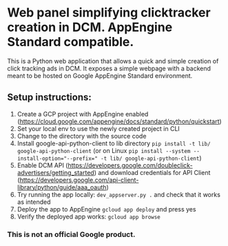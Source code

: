 # Web panel simplifying clicktracker creation in DCM. AppEngine Standard compatible.

This is a Python web application that allows a quick and simple creation of
click tracking ads in DCM. It exposes a simple webpage with a backend meant to
be hosted on Google AppEngine Standard environment.

## Setup instructions:

1.  Create a GCP project with AppEngine enabled
    (<https://cloud.google.com/appengine/docs/standard/python/quickstart>)
2.  Set your local env to use the newly created project in CLI
3.  Change to the directory with the source code
4.  Install google-api-python-client to lib directory `pip install -t lib/
    google-api-python-client` (or on Linux `pip install --system
    --install-option="--prefix=" -t lib/ google-api-python-client`)
5.  Enable DCM API
    (<https://developers.google.com/doubleclick-advertisers/getting_started>)
    and download credentials for API Client
    (<https://developers.google.com/api-client-library/python/guide/aaa_oauth>)
6.  Try running the app locally: `dev_appserver.py .` and check that it works as
    intended
7.  Deploy the app to AppEngine `gcloud app deploy` and press yes
8.  Verify the deployed app works: `gcloud app browse`

### This is not an official Google product.
